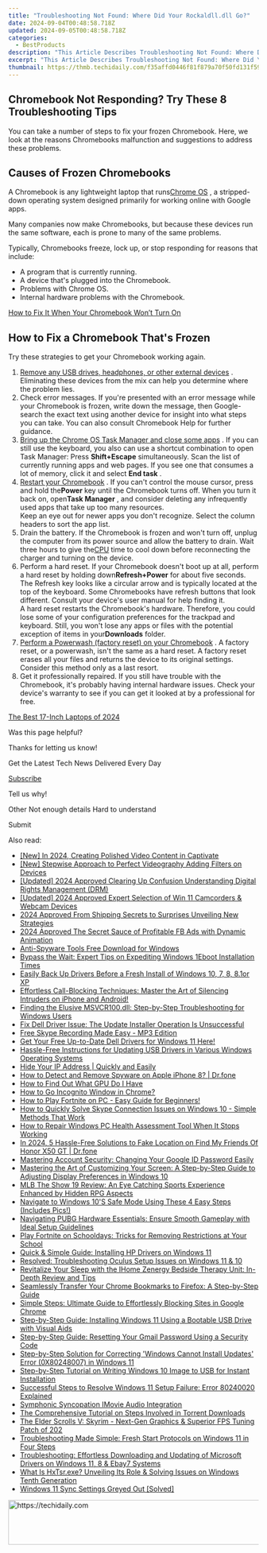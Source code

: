 ```yaml
---
title: "Troubleshooting Not Found: Where Did Your Rockaldll.dll Go?"
date: 2024-09-04T00:48:58.718Z
updated: 2024-09-05T00:48:58.718Z
categories:
  - BestProducts
description: "This Article Describes Troubleshooting Not Found: Where Did Your Rockaldll.dll Go?"
excerpt: "This Article Describes Troubleshooting Not Found: Where Did Your Rockaldll.dll Go?"
thumbnail: https://thmb.techidaily.com/f35affd0446f81f879a70f50fd131f599003c290d87b21cce9966af54d527118.jpg
---
```


## Chromebook Not Responding? Try These 8 Troubleshooting Tips
 You can take a number of steps to fix your frozen Chromebook. Here, we look at the reasons Chromebooks malfunction and suggestions to address these problems.

## Causes of Frozen Chromebooks

 A Chromebook is any lightweight laptop that runs[Chrome OS](https://www.lifewire.com/google-chrome-os-1616448) , a stripped-down operating system designed primarily for working online with Google apps.

 Many companies now make Chromebooks, but because these devices run the same software, each is prone to many of the same problems.

 Typically, Chromebooks freeze, lock up, or stop responding for reasons that include:

* A program that is currently running.
* A device that's plugged into the Chromebook.
* Problems with Chrome OS.
* Internal hardware problems with the Chromebook.

[How to Fix It When Your Chromebook Won’t Turn On](https://www.lifewire.com/fix-a-chromebook-that-wont-turn-on-4802489)

## How to Fix a Chromebook That's Frozen

 Try these strategies to get your Chromebook working again.

1. [Remove any USB drives, headphones, or other external devices](https://www.lifewire.com/eject-flash-drive-from-chromebook-4782831) . Eliminating these devices from the mix can help you determine where the problem lies.
2. Check error messages. If you're presented with an error message while your Chromebook is frozen, write down the message, then Google-search the exact text using another device for insight into what steps you can take. You can also consult Chromebook Help for further guidance.
3. [Bring up the Chrome OS Task Manager and close some apps](https://www.lifewire.com/google-chrome-task-manager-4103619) . If you can still use the keyboard, you also can use a shortcut combination to open Task Manager: Press **Shift+Escape** simultaneously. Scan the list of currently running apps and web pages. If you see one that consumes a lot of memory, click it and select **End task** .
4. [Restart your Chromebook](https://www.lifewire.com/how-to-restart-a-chromebook-4771931) . If you can't control the mouse cursor, press and hold the**Power** key until the Chromebook turns off. When you turn it back on, open**Task Manager** , and consider deleting any infrequently used apps that take up too many resources.  
 Keep an eye out for newer apps you don't recognize. Select the column headers to sort the app list.
5. Drain the battery. If the Chromebook is frozen and won't turn off, unplug the computer from its power source and allow the battery to drain. Wait three hours to give the[CPU](https://www.lifewire.com/what-is-a-cpu-2618150) time to cool down before reconnecting the charger and turning on the device.
6. Perform a hard reset. If your Chromebook doesn't boot up at all, perform a hard reset by holding down**Refresh+Power** for about five seconds.  
 The Refresh key looks like a circular arrow and is typically located at the top of the keyboard. Some Chromebooks have refresh buttons that look different. Consult your device's user manual for help finding it.  
 A hard reset restarts the Chromebook's hardware. Therefore, you could lose some of your configuration preferences for the trackpad and keyboard. Still, you won't lose any apps or files with the potential exception of items in your**Downloads** folder.
7. [Perform a Powerwash (factory reset) on your Chromebook](https://www.lifewire.com/how-to-powerwash-chromebook-4687496) . A factory reset, or a powerwash, isn't the same as a hard reset. A factory reset erases all your files and returns the device to its original settings.  
Consider this method only as a last resort.
8. Get it professionally repaired. If you still have trouble with the Chromebook, it's probably having internal hardware issues. Check your device's warranty to see if you can get it looked at by a professional for free.

[The Best 17-Inch Laptops of 2024](https://www.lifewire.com/best-17-inch-laptops-832683)

Was this page helpful?

Thanks for letting us know!

 Get the Latest Tech News Delivered Every Day

[Subscribe](https://www.lifewire.com/#)

Tell us why!

 Other  Not enough details  Hard to understand

 Submit

<ins class="adsbygoogle"
     style="display:block"
     data-ad-format="autorelaxed"
     data-ad-client="ca-pub-7571918770474297"
     data-ad-slot="1223367746"></ins>



<ins class="adsbygoogle"
     style="display:block"
     data-ad-client="ca-pub-7571918770474297"
     data-ad-slot="8358498916"
     data-ad-format="auto"
     data-full-width-responsive="true"></ins>

<span class="atpl-alsoreadstyle">Also read:</span>
<div><ul>
<li><a href="https://digital-screen-recording.techidaily.com/new-in-2024-creating-polished-video-content-in-captivate/"><u>[New] In 2024, Creating Polished Video Content in Captivate</u></a></li>
<li><a href="https://some-approaches.techidaily.com/new-stepwise-approach-to-perfect-videography-adding-filters-on-devices/"><u>[New] Stepwise Approach to Perfect Videography  Adding Filters on Devices</u></a></li>
<li><a href="https://youtube-blog.techidaily.com/ed-2024-approved-clearing-up-confusion-understanding-digital-rights-management-drm/"><u>[Updated] 2024 Approved  Clearing Up Confusion  Understanding Digital Rights Management (DRM)</u></a></li>
<li><a href="https://video-screen-grab.techidaily.com/updated-2024-approved-expert-selection-of-win-11-camcorders-and-webcam-devices/"><u>[Updated] 2024 Approved  Expert Selection of Win 11 Camcorders & Webcam Devices</u></a></li>
<li><a href="https://fox-info.techidaily.com/2024-approved-from-shipping-secrets-to-surprises-unveiling-new-strategies/"><u>2024 Approved  From Shipping Secrets to Surprises  Unveiling New Strategies</u></a></li>
<li><a href="https://facebook-video-files.techidaily.com/2024-approved-the-secret-sauce-of-profitable-fb-ads-with-dynamic-animation/"><u>2024 Approved  The Secret Sauce of Profitable FB Ads with Dynamic Animation</u></a></li>
<li><a href="https://technical-tips.techidaily.com/anti-spyware-tools-free-download-for-windows/"><u>Anti-Spyware Tools Free Download for Windows</u></a></li>
<li><a href="https://technical-tips.techidaily.com/bypass-the-wait-expert-tips-on-expediting-windows-1eboot-installation-times/"><u>Bypass the Wait: Expert Tips on Expediting Windows 1Eboot Installation Times</u></a></li>
<li><a href="https://technical-tips.techidaily.com/easily-back-up-drivers-before-a-fresh-install-of-windows-10-7-8-81or-xp/"><u>Easily Back Up Drivers Before a Fresh Install of Windows 10, 7, 8, 8.1or XP</u></a></li>
<li><a href="https://technical-tips.techidaily.com/effortless-call-blocking-techniques-master-the-art-of-silencing-intruders-on-iphone-and-android/"><u>Effortless Call-Blocking Techniques: Master the Art of Silencing Intruders on iPhone and Android!</u></a></li>
<li><a href="https://technical-tips.techidaily.com/finding-the-elusive-msvcr100dll-step-by-step-troubleshooting-for-windows-users/"><u>Finding the Elusive MSVCR100.dll: Step-by-Step Troubleshooting for Windows Users</u></a></li>
<li><a href="https://technical-tips.techidaily.com/fix-dell-driver-issue-the-update-installer-operation-is-unsuccessful/"><u>Fix Dell Driver Issue: The Update Installer Operation Is Unsuccessful</u></a></li>
<li><a href="https://on-screen-recording.techidaily.com/free-skype-recording-made-easy-mp3-edition/"><u>Free Skype Recording Made Easy - MP3 Edition</u></a></li>
<li><a href="https://technical-tips.techidaily.com/get-your-free-up-to-date-dell-drivers-for-windows-11-here/"><u>Get Your Free Up-to-Date Dell Drivers for Windows 11 Here!</u></a></li>
<li><a href="https://technical-tips.techidaily.com/hassle-free-instructions-for-updating-usb-drivers-in-various-windows-operating-systems/"><u>Hassle-Free Instructions for Updating USB Drivers in Various Windows Operating Systems</u></a></li>
<li><a href="https://technical-tips.techidaily.com/hide-your-ip-address-quickly-and-easily/"><u>Hide Your IP Address | Quickly and Easily</u></a></li>
<li><a href="https://ios-location-track.techidaily.com/how-to-detect-and-remove-spyware-on-apple-iphone-8-drfone-by-drfone-virtual-ios/"><u>How to Detect and Remove Spyware on Apple iPhone 8? | Dr.fone</u></a></li>
<li><a href="https://technical-tips.techidaily.com/how-to-find-out-what-gpu-do-i-have/"><u>How to Find Out What GPU Do I Have</u></a></li>
<li><a href="https://technical-tips.techidaily.com/how-to-go-incognito-window-in-chrome/"><u>How to Go Incognito Window in Chrome?</u></a></li>
<li><a href="https://technical-tips.techidaily.com/1723808041492-how-to-play-fortnite-on-pc-easy-guide-for-beginners/"><u>How to Play Fortnite on PC - Easy Guide for Beginners!</u></a></li>
<li><a href="https://technical-tips.techidaily.com/how-to-quickly-solve-skype-connection-issues-on-windows-10-simple-methods-that-work/"><u>How to Quickly Solve Skype Connection Issues on Windows 10 - Simple Methods That Work</u></a></li>
<li><a href="https://technical-tips.techidaily.com/how-to-repair-windows-pc-health-assessment-tool-when-it-stops-working/"><u>How to Repair Windows PC Health Assessment Tool When It Stops Working</u></a></li>
<li><a href="https://change-location.techidaily.com/in-2024-5-hassle-free-solutions-to-fake-location-on-find-my-friends-of-honor-x50-gt-drfone-by-drfone-virtual-android/"><u>In 2024, 5 Hassle-Free Solutions to Fake Location on Find My Friends Of Honor X50 GT | Dr.fone</u></a></li>
<li><a href="https://technical-tips.techidaily.com/mastering-account-security-changing-your-google-id-password-easily/"><u>Mastering Account Security: Changing Your Google ID Password Easily</u></a></li>
<li><a href="https://technical-tips.techidaily.com/mastering-the-art-of-customizing-your-screen-a-step-by-step-guide-to-adjusting-display-preferences-in-windows-10/"><u>Mastering the Art of Customizing Your Screen: A Step-by-Step Guide to Adjusting Display Preferences in Windows 10</u></a></li>
<li><a href="https://buynow-marvelous.techidaily.com/mlb-the-show-19-review-an-eye-catching-sports-experience-enhanced-by-hidden-rpg-aspects/"><u>MLB The Show 19 Review: An Eye Catching Sports Experience Enhanced by Hidden RPG Aspects</u></a></li>
<li><a href="https://technical-tips.techidaily.com/navigate-to-windows-10s-safe-mode-using-these-4-easy-steps-includes-pics/"><u>Navigate to Windows 10'S Safe Mode Using These 4 Easy Steps (Includes Pics!)</u></a></li>
<li><a href="https://technical-tips.techidaily.com/navigating-pubg-hardware-essentials-ensure-smooth-gameplay-with-ideal-setup-guidelines/"><u>Navigating PUBG Hardware Essentials: Ensure Smooth Gameplay with Ideal Setup Guidelines</u></a></li>
<li><a href="https://technical-tips.techidaily.com/play-fortnite-on-schooldays-tricks-for-removing-restrictions-at-your-school/"><u>Play Fortnite on Schooldays: Tricks for Removing Restrictions at Your School</u></a></li>
<li><a href="https://technical-tips.techidaily.com/quick-and-simple-guide-installing-hp-drivers-on-windows-11/"><u>Quick & Simple Guide: Installing HP Drivers on Windows 11</u></a></li>
<li><a href="https://technical-tips.techidaily.com/resolved-troubleshooting-oculus-setup-issues-on-windows-11-and-10/"><u>Resolved: Troubleshooting Oculus Setup Issues on Windows 11 & 10</u></a></li>
<li><a href="https://buynow-help.techidaily.com/revitalize-your-sleep-with-the-ihome-zenergy-bedside-therapy-unit-in-depth-review-and-tips/"><u>Revitalize Your Sleep with the IHome Zenergy Bedside Therapy Unit: In-Depth Review and Tips</u></a></li>
<li><a href="https://technical-tips.techidaily.com/seamlessly-transfer-your-chrome-bookmarks-to-firefox-a-step-by-step-guide/"><u>Seamlessly Transfer Your Chrome Bookmarks to Firefox: A Step-by-Step Guide</u></a></li>
<li><a href="https://technical-tips.techidaily.com/simple-steps-ultimate-guide-to-effortlessly-blocking-sites-in-google-chrome/"><u>Simple Steps: Ultimate Guide to Effortlessly Blocking Sites in Google Chrome</u></a></li>
<li><a href="https://technical-tips.techidaily.com/step-by-step-guide-installing-windows-11-using-a-bootable-usb-drive-with-visual-aids/"><u>Step-by-Step Guide: Installing Windows 11 Using a Bootable USB Drive with Visual Aids</u></a></li>
<li><a href="https://technical-tips.techidaily.com/step-by-step-guide-resetting-your-gmail-password-using-a-security-code/"><u>Step-by-Step Guide: Resetting Your Gmail Password Using a Security Code</u></a></li>
<li><a href="https://technical-tips.techidaily.com/step-by-step-solution-for-correcting-windows-cannot-install-updates-error-0x80248007-in-windows-11/"><u>Step-by-Step Solution for Correcting 'Windows Cannot Install Updates' Error (0X80248007) in Windows 11</u></a></li>
<li><a href="https://technical-tips.techidaily.com/step-by-step-tutorial-on-writing-windows-10-image-to-usb-for-instant-installation/"><u>Step-by-Step Tutorial on Writing Windows 10 Image to USB for Instant Installation</u></a></li>
<li><a href="https://technical-tips.techidaily.com/successful-steps-to-resolve-windows-11-setup-failure-error-80240020-explained/"><u>Successful Steps to Resolve Windows 11 Setup Failure: Error 80240020 Explained</u></a></li>
<li><a href="https://extra-information.techidaily.com/symphonic-syncopation-imovie-audio-integration/"><u>Symphonic Syncopation  IMovie Audio Integration</u></a></li>
<li><a href="https://technical-tips.techidaily.com/the-comprehensive-tutorial-on-steps-involved-in-torrent-downloads/"><u>The Comprehensive Tutorial on Steps Involved in Torrent Downloads</u></a></li>
<li><a href="https://technical-tips.techidaily.com/the-elder-scrolls-v-skyrim-next-gen-graphics-and-superior-fps-tuning-patch-of-202/"><u>The Elder Scrolls V: Skyrim - Next-Gen Graphics & Superior FPS Tuning Patch of 202</u></a></li>
<li><a href="https://technical-tips.techidaily.com/troubleshooting-made-simple-fresh-start-protocols-on-windows-11-in-four-steps/"><u>Troubleshooting Made Simple: Fresh Start Protocols on Windows 11 in Four Steps</u></a></li>
<li><a href="https://win-amazing.techidaily.com/troubleshooting-effortless-downloading-and-updating-of-microsoft-drivers-on-windows-11-8-and-ebay7-systems/"><u>Troubleshooting: Effortless Downloading and Updating of Microsoft Drivers on Windows 11, 8 & Ebay7 Systems</u></a></li>
<li><a href="https://technical-tips.techidaily.com/what-is-hxtsrexe-unveiling-its-role-and-solving-issues-on-windows-tenth-generation/"><u>What Is HxTsr.exe? Unveiling Its Role & Solving Issues on Windows Tenth Generation</u></a></li>
<li><a href="https://technical-tips.techidaily.com/windows-11-sync-settings-greyed-out-solved/"><u>Windows 11 Sync Settings Greyed Out [Solved]</u></a></li>
</ul></div>

<!-- affiliate ads begin -->
<a href="https://appsumo.8odi.net/c/5597632/2130875/7443" target="_top" id="2130875">
  <img src="//a.impactradius-go.com/display-ad/7443-2130875" border="0" alt="https://techidaily.com" width="728" height="90"/>
</a>
<img height="0" width="0" src="https://appsumo.8odi.net/i/5597632/2130875/7443" style="position:absolute;visibility:hidden;" border="0" />
<!-- affiliate ads end -->